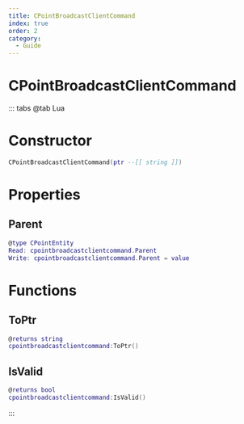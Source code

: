 ```yaml
---
title: CPointBroadcastClientCommand
index: true
order: 2
category:
  - Guide
---
```


# CPointBroadcastClientCommand

::: tabs
@tab Lua
# Constructor
```lua
CPointBroadcastClientCommand(ptr --[[ string ]])
```
# Properties
## Parent 
```lua
@type CPointEntity
Read: cpointbroadcastclientcommand.Parent
Write: cpointbroadcastclientcommand.Parent = value
```
# Functions
## ToPtr
```lua
@returns string
cpointbroadcastclientcommand:ToPtr()
```
## IsValid
```lua
@returns bool
cpointbroadcastclientcommand:IsValid()
```

:::